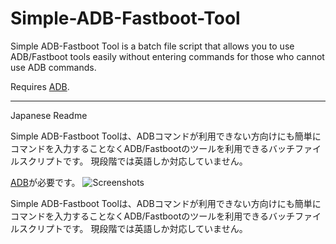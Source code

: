 # Simple-ADB-Fastboot-Tool

Simple ADB-Fastboot Tool is a batch file script that allows you to use ADB/Fastboot tools easily without entering commands for those who cannot use ADB commands.

Requires <a href="https://www.google.com/search?q=Android+Debug+Bridge&amp;">ADB</a>.

--------------------------------------------------------------------------------------------------------------
Japanese Readme

Simple ADB-Fastboot Toolは、ADBコマンドが利用できない方向けにも簡単にコマンドを入力することなくADB/Fastbootのツールを利用できるバッチファイルスクリプトです。
現段階では英語しか対応していません。

<a href="https://www.google.com/search?q=Android+Debug+Bridge&amp;">ADB</a>が必要です。
![Screenshots](https://user-images.githubusercontent.com/67040624/210025305-411a05c3-0946-4bb7-8cb8-401c6a0355af.png)

Simple ADB-Fastboot Toolは、ADBコマンドが利用できない方向けにも簡単にコマンドを入力することなくADB/Fastbootのツールを利用できるバッチファイルスクリプトです。
現段階では英語しか対応していません。


